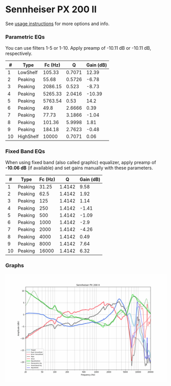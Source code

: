 # Sennheiser PX 200 II
See [usage instructions](https://github.com/jaakkopasanen/AutoEq#usage) for more options and info.

### Parametric EQs
You can use filters 1-5 or 1-10. Apply preamp of -10.11 dB or -10.11 dB, respectively.

|   # | Type      |   Fc (Hz) |      Q |   Gain (dB) |
|-----|-----------|-----------|--------|-------------|
|   1 | LowShelf  |    105.33 | 0.7071 |       12.39 |
|   2 | Peaking   |     55.68 | 0.5726 |       -6.78 |
|   3 | Peaking   |   2086.15 | 0.523  |       -8.73 |
|   4 | Peaking   |   5265.33 | 2.0416 |      -10.39 |
|   5 | Peaking   |   5763.54 | 0.53   |       14.2  |
|   6 | Peaking   |     49.8  | 2.6666 |        0.39 |
|   7 | Peaking   |     77.73 | 3.1866 |       -1.04 |
|   8 | Peaking   |    101.36 | 5.9998 |        1.81 |
|   9 | Peaking   |    184.18 | 2.7623 |       -0.48 |
|  10 | HighShelf |  10000    | 0.7071 |        0.06 |

### Fixed Band EQs
When using fixed band (also called graphic) equalizer, apply preamp of **-10.06 dB** (if available) and set gains manually with these parameters.

|   # | Type    |   Fc (Hz) |      Q |   Gain (dB) |
|-----|---------|-----------|--------|-------------|
|   1 | Peaking |     31.25 | 1.4142 |        9.58 |
|   2 | Peaking |     62.5  | 1.4142 |        1.92 |
|   3 | Peaking |    125    | 1.4142 |        1.14 |
|   4 | Peaking |    250    | 1.4142 |       -1.41 |
|   5 | Peaking |    500    | 1.4142 |       -1.09 |
|   6 | Peaking |   1000    | 1.4142 |       -2.9  |
|   7 | Peaking |   2000    | 1.4142 |       -4.26 |
|   8 | Peaking |   4000    | 1.4142 |        0.49 |
|   9 | Peaking |   8000    | 1.4142 |        7.64 |
|  10 | Peaking |  16000    | 1.4142 |        6.32 |

### Graphs
![](./Sennheiser%20PX%20200%20II.png)
